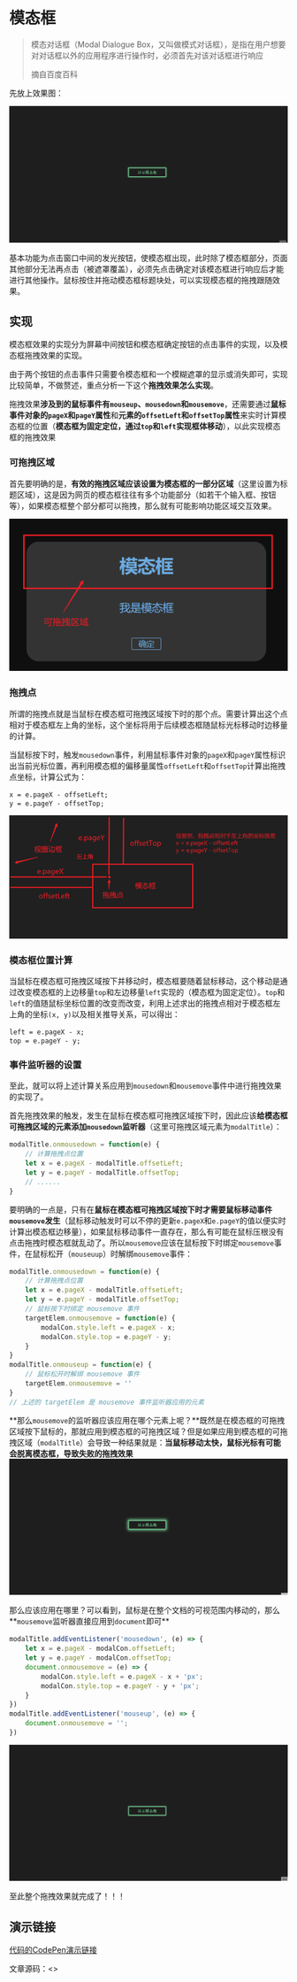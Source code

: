 # 模态框

> 模态对话框（Modal Dialogue Box，又叫做模式对话框），是指在用户想要对对话框以外的应用程序进行操作时，必须首先对该对话框进行响应
>
> 摘自百度百科

先放上效果图：

![效果图](img/finalEffect.gif "效果图")

基本功能为点击窗口中间的发光按钮，使模态框出现，此时除了模态框部分，页面其他部分无法再点击（被遮罩覆盖），必须先点击确定对该模态框进行响应后才能进行其他操作。鼠标按住并拖动模态框标题块处，可以实现模态框的拖拽跟随效果。

## 实现

模态框效果的实现分为屏幕中间按钮和模态框确定按钮的点击事件的实现，以及模态框拖拽效果的实现。

由于两个按钮的点击事件只需要令模态框和一个模糊遮罩的显示或消失即可，实现比较简单，不做赘述，重点分析一下这个**拖拽效果怎么实现**。

拖拽效果**涉及到的鼠标事件有`mouseup`、`mousedown`和`mousemove`**，还需要通过**鼠标事件对象的`pageX`和`pageY`属性**和**元素的`offsetLeft`和`offsetTop`属性**来实时计算模态框的位置（**模态框为固定定位，通过`top`和`left`实现框体移动**），以此实现模态框的拖拽效果

### 可拖拽区域

首先要明确的是，**有效的拖拽区域应该设置为模态框的一部分区域**（这里设置为标题区域），这是因为网页的模态框往往有多个功能部分（如若干个输入框、按钮等），如果模态框整个部分都可以拖拽，那么就有可能影响功能区域交互效果。

![可拖拽区域](img/movableArea.png "可拖拽区域")

### 拖拽点

所谓的拖拽点就是当鼠标在模态框可拖拽区域按下时的那个点。需要计算出这个点相对于模态框左上角的坐标，这个坐标将用于后续模态框随鼠标光标移动时边移量的计算。

当鼠标按下时，触发`mousedown`事件，利用鼠标事件对象的`pageX`和`pageY`属性标识出当前光标位置，再利用模态框的偏移量属性`offsetLeft`和`offsetTop`计算出拖拽点坐标，计算公式为：

```text
x = e.pageX - offsetLeft;
y = e.pageY - offsetTop;
```

![拖拽点位置的计算](img/dragPoint.png "拖拽点位置的计算")

### 模态框位置计算

当鼠标在模态框可拖拽区域按下并移动时，模态框要随着鼠标移动，这个移动是通过改变模态框的上边移量`top`和左边移量`left`实现的（模态框为固定定位）。`top`和`left`的值随鼠标坐标位置的改变而改变，利用上述求出的拖拽点相对于模态框左上角的坐标`(x, y)`以及相关推导关系，可以得出：

```text
left = e.pageX - x;
top = e.pageY - y;
```

### 事件监听器的设置

至此，就可以将上述计算关系应用到`mousedown`和`mousemove`事件中进行拖拽效果的实现了。

首先拖拽效果的触发，发生在鼠标在模态框可拖拽区域按下时，因此应该**给模态框可拖拽区域的元素添加`mousedown`监听器**（这里可拖拽区域元素为`modalTitle`）：

```js
modalTitle.onmousedown = function(e) {
    // 计算拖拽点位置
    let x = e.pageX - modalTitle.offsetLeft;
    let y = e.pageY - modalTitle.offsetTop;
    // ......
}
```

要明确的一点是，只有在**鼠标在模态框可拖拽区域按下时才需要鼠标移动事件`mousemove`发生**（鼠标移动触发时可以不停的更新`e.pageX`和`e.pageY`的值以便实时计算出模态框边移量），如果鼠标移动事件一直存在，那么有可能在鼠标压根没有点击拖拽时模态框就乱动了。所以`mousemove`应该在鼠标按下时绑定`mousemove`事件，在鼠标松开（`mouseuup`）时解绑`mousemove`事件：

```js
modalTitle.onmousedown = function(e) {
    // 计算拖拽点位置
    let x = e.pageX - modalTitle.offsetLeft;
    let y = e.pageY - modalTitle.offsetTop;
    // 鼠标按下时绑定 mousemove 事件
    targetElem.onmousemove = function(e) {
        modalCon.style.left = e.pageX - x;
        modalCon.style.top = e.pageY - y;
    }
}
modalTitle.onmouseup = function(e) {
    // 鼠标松开时解绑 mousemove 事件
    targetElem.onmousemove = ''
}
// 上述的 targetElem 是 mousemove 事件监听器应用的元素
```

**那么`mousemove`的监听器应该应用在哪个元素上呢？**既然是在模态框的可拖拽区域按下鼠标的，那就应用到模态框的可拖拽区域？但是如果应用到模态框的可拖拽区域（`modalTitle`）会导致一种结果就是：**当鼠标移动太快，鼠标光标有可能会脱离模态框，导致失败的拖拽效果**
![mousemove事件监听器应用在modalTitle上时](img/mousemoveSetOnModalTitle.gif "mousemove事件监听器应用在modalTitle上时")

那么应该应用在哪里？可以看到，鼠标是在整个文档的可视范围内移动的，那么**`mousemove`监听器直接应用到`document`即可**

```js
modalTitle.addEventListener('mousedown', (e) => {
    let x = e.pageX - modalCon.offsetLeft;
    let y = e.pageY - modalCon.offsetTop;
    document.onmousemove = (e) => {
        modalCon.style.left = e.pageX - x + 'px';
        modalCon.style.top = e.pageY - y + 'px';
    }
})
modalTitle.addEventListener('mouseup', (e) => {
    document.onmousemove = '';
})
```

![mousemove事件监听器应用在document上时](img/mousemoveSetOnDocument.gif "mousemove事件监听器应用在document上时")

至此整个拖拽效果就完成了！！！

## 演示链接

[代码的CodePen演示链接](https://codepen.io/Zhao-Bocheng/pen/RwVNPwz)

文章源码：<>
